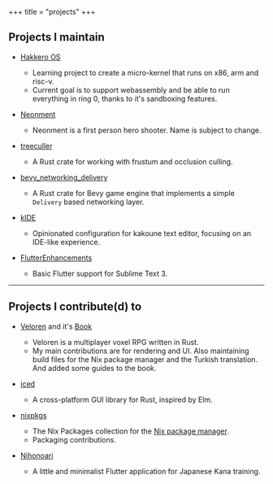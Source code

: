 +++
title = "projects"
+++

## Projects I maintain
- [Hakkero OS](https://gitlab.com/hakkero-os/hakkero)
  - Learning project to create a micro-kernel that runs on x86, arm and risc-v.
  - Current goal is to support webassembly and be able to run everything in ring 0, thanks to it's sandboxing features.
  
- [Neonment](https://gitlab.com/yusdacra/neonment)
  - Neonment is a first person hero shooter. Name is subject to change.
  
- [treeculler](https://gitlab.com/yusdacra/treeculler)
  - A Rust crate for working with frustum and occlusion culling.
  
- [bevy_networking_delivery](https://gitlab.com/yusdacra/bevy_prototype_networking_delivery)
  - A Rust crate for Bevy game engine that implements a simple `Delivery` based networking layer.
  
- [kIDE](https://gitlab.com/yusdacra/kide)
  - Opinionated configuration for kakoune text editor, focusing on an IDE-like experience.
  
- [FlutterEnhancements](https://github.com/yusdacra/FlutterEnhancements)
  - Basic Flutter support for Sublime Text 3.

----

## Projects I contribute(d) to
- [Veloren](https://gitlab.com/veloren/veloren) and it's [Book](https://gitlab.com/veloren/book)
  - Veloren is a multiplayer voxel RPG written in Rust.
  - My main contributions are for rendering and UI. Also maintaining build files for the Nix package manager and the Turkish translation. And added some guides to the book.
  
- [iced](https://github.com/hecrj/iced)
  - A cross-platform GUI library for Rust, inspired by Elm.
  
- [nixpkgs](https://github.com/NixOS/nixpkgs)
  - The Nix Packages collection for the [Nix package manager](https://github.com/NixOS/nix).
  - Packaging contributions.
  
- [Nihonoari](https://github.com/aeri/Nihonoari-App)
  - A little and minimalist Flutter application for Japanese Kana training. 
